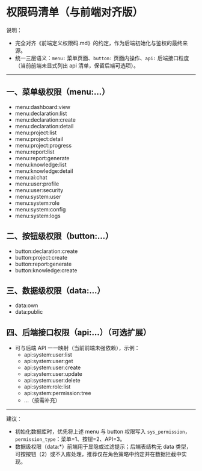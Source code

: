 # 权限码清单（与前端对齐版）

说明：

- 完全对齐《前端定义权限码.md》的约定，作为后端初始化与鉴权的最终来源。
- 统一三层语义：`menu:` 菜单页面、`button:` 页面内操作、`api:` 后端接口粒度（当前前端未显式列出 api 清单，保留后端可选项）。

---

## 一、菜单级权限（menu:...）

- menu:dashboard:view
- menu:declaration:list
- menu:declaration:create
- menu:declaration:detail
- menu:project:list
- menu:project:detail
- menu:project:progress
- menu:report:list
- menu:report:generate
- menu:knowledge:list
- menu:knowledge:detail
- menu:ai:chat
- menu:user:profile
- menu:user:security
- menu:system:user
- menu:system:role
- menu:system:config
- menu:system:logs

## 二、按钮级权限（button:...）

- button:declaration:create
- button:project:create
- button:report:generate
- button:knowledge:create

## 三、数据级权限（data:...）

- data:own
- data:public

## 四、后端接口权限（api:...）（可选扩展）

- 可与后端 API 一一映射（当前前端未强依赖），示例：
  - api:system:user:list
  - api:system:user:get
  - api:system:user:create
  - api:system:user:update
  - api:system:user:delete
  - api:system:role:list
  - api:system:permission:tree
  - ...（按需补充）

---

建议：

- 初始化数据库时，优先将上述 menu 与 button 权限写入 `sys_permission`，`permission_type`：菜单=1、按钮=2、API=3。
- 数据级权限（data:\*）前端用于显隐或过滤提示；后端表结构无 data 类型，可按按钮（2）或不入库处理，推荐仅在角色策略中约定并在数据拦截中实现。
